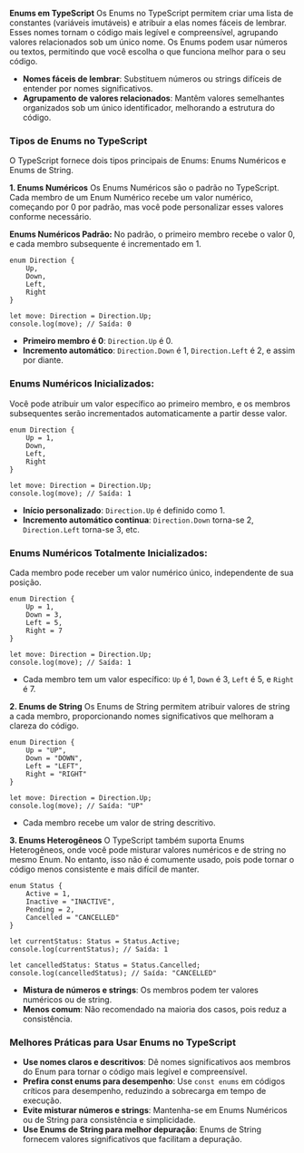 
**Enums em TypeScript** Os Enums no TypeScript permitem criar uma lista de constantes (variáveis imutáveis) e atribuir a elas nomes fáceis de lembrar. Esses nomes tornam o código mais legível e compreensível, agrupando valores relacionados sob um único nome. Os Enums podem usar números ou textos, permitindo que você escolha o que funciona melhor para o seu código.

- **Nomes fáceis de lembrar**: Substituem números ou strings difíceis de entender por nomes significativos.
- **Agrupamento de valores relacionados**: Mantêm valores semelhantes organizados sob um único identificador, melhorando a estrutura do código.

### **Tipos de Enums no TypeScript** 
O TypeScript fornece dois tipos principais de Enums: Enums Numéricos e Enums de String.

**1. Enums Numéricos** Os Enums Numéricos são o padrão no TypeScript. Cada membro de um Enum Numérico recebe um valor numérico, começando por 0 por padrão, mas você pode personalizar esses valores conforme necessário.

**Enums Numéricos Padrão:** No padrão, o primeiro membro recebe o valor 0, e cada membro subsequente é incrementado em 1.

```
enum Direction {
    Up,
    Down,
    Left,
    Right
}

let move: Direction = Direction.Up;
console.log(move); // Saída: 0
```

- **Primeiro membro é 0**: `Direction.Up` é 0.
- **Incremento automático**: `Direction.Down` é 1, `Direction.Left` é 2, e assim por diante.

### **Enums Numéricos Inicializados:** 
Você pode atribuir um valor específico ao primeiro membro, e os membros subsequentes serão incrementados automaticamente a partir desse valor.

```
enum Direction {
    Up = 1,
    Down,
    Left,
    Right
}

let move: Direction = Direction.Up;
console.log(move); // Saída: 1
```

- **Início personalizado**: `Direction.Up` é definido como 1.
- **Incremento automático continua**: `Direction.Down` torna-se 2, `Direction.Left` torna-se 3, etc.

### **Enums Numéricos Totalmente Inicializados:** 
Cada membro pode receber um valor numérico único, independente de sua posição.

```
enum Direction {
    Up = 1,
    Down = 3,
    Left = 5,
    Right = 7
}

let move: Direction = Direction.Up;
console.log(move); // Saída: 1
```

- Cada membro tem um valor específico: `Up` é 1, `Down` é 3, `Left` é 5, e `Right` é 7.

**2. Enums de String** Os Enums de String permitem atribuir valores de string a cada membro, proporcionando nomes significativos que melhoram a clareza do código.

```
enum Direction {
    Up = "UP",
    Down = "DOWN",
    Left = "LEFT",
    Right = "RIGHT"
}

let move: Direction = Direction.Up;
console.log(move); // Saída: "UP"
```

- Cada membro recebe um valor de string descritivo.

**3. Enums Heterogêneos** O TypeScript também suporta Enums Heterogêneos, onde você pode misturar valores numéricos e de string no mesmo Enum. No entanto, isso não é comumente usado, pois pode tornar o código menos consistente e mais difícil de manter.

```
enum Status {
    Active = 1,          
    Inactive = "INACTIVE", 
    Pending = 2,         
    Cancelled = "CANCELLED" 
}

let currentStatus: Status = Status.Active;
console.log(currentStatus); // Saída: 1

let cancelledStatus: Status = Status.Cancelled;
console.log(cancelledStatus); // Saída: "CANCELLED"
```

- **Mistura de números e strings**: Os membros podem ter valores numéricos ou de string.
- **Menos comum**: Não recomendado na maioria dos casos, pois reduz a consistência.

### **Melhores Práticas para Usar Enums no TypeScript**

- **Use nomes claros e descritivos**: Dê nomes significativos aos membros do Enum para tornar o código mais legível e compreensível.
- **Prefira const enums para desempenho**: Use `const enums` em códigos críticos para desempenho, reduzindo a sobrecarga em tempo de execução.
- **Evite misturar números e strings**: Mantenha-se em Enums Numéricos ou de String para consistência e simplicidade.
- **Use Enums de String para melhor depuração**: Enums de String fornecem valores significativos que facilitam a depuração.


